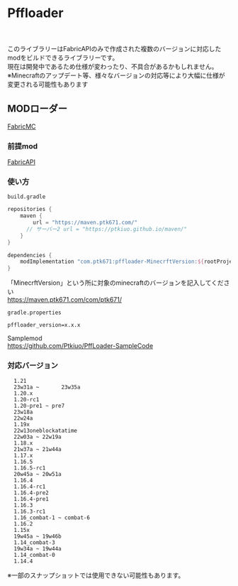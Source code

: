 # Pffloader
<br />
<br />
このライブラリーはFabricAPIのみで作成された複数のバージョンに対応したmodをビルドできるライブラリーです。<br />
現在は開発中であるため仕様が変わったり、不具合があるかもしれません。<br />
※Minecraftのアップデート等、様々なバージョンの対応等により大幅に仕様が変更される可能性もあります <br />

## MODローダー
[FabricMC](https://fabricmc.net/)

### 前提mod
[FabricAPI](https://modrinth.com/mod/fabric-api)

### 使い方
`build.gradle`
```groovy
repositories {
    maven {
        url = "https://maven.ptk671.com/"
      // サーバー2 url = "https://ptkiuo.github.io/maven/"
    }
}

dependencies {
    modImplementation "com.ptk671:pffloader-MinecrftVersion:${rootProject.pffloader_version}
}
```
「MinecrftVersion」という所に対象のminecraftのバージョンを記入してください <br />
https://maven.ptk671.com/com/ptk671/ <br />

`gradle.properties`
```properties
pffloader_version=x.x.x
```

Samplemod <br />
https://github.com/Ptkiuo/PffLoader-SampleCode

### 対応バージョン
      1.21
      23w31a ~       23w35a
      1.20.x
      1.20-rc1
      1.20-pre1 ~ pre7
      23w18a
      22w24a
      1.19x
      22w13oneblockatatime
      22w03a ~ 22w19a
      1.18.x
      21w37a ~ 21w44a
      1.17.x
      1.16.5
      1.16.5-rc1
      20w45a ~ 20w51a
      1.16.4
      1.16.4-rc1
      1.16.4-pre2
      1.16.4-pre1
      1.16.3
      1.16.3-rc1
      1.16_combat-1 ~ combat-6
      1.16.2
      1.15x
      19w45a ~ 19w46b
      1.14_combat-3
      19w34a ~ 19w44a
      1.14_combat-0
      1.14.4
※一部のスナップショットでは使用できない可能性もあります。
